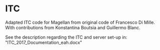 # ITC
Adapted ITC code for Magellan from original code of Francesco Di Mille. With contributions from Konstantina Boutsia and Guillermo Blanc.

See the description regarding the ITC and server set-up in: "ITC_2017_Documentation_eah.docx"
